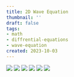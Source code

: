```yaml
---
title: 2D Wave Equation
thumbnail: ''
draft: false
tags:
- math
- diffrential-equations
- wave-equation
created: 2023-10-03
---
```


![](2d-wave-equation1.png)
![](2d-wave-equation2.png)
![](2d-wave-equation3.png)
![](2d-wave-equation4.png)
![](2d-wave-equation5.png)
![](2d-wave-equation6.png)
